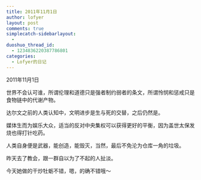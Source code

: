 ```yaml
---
title: 2011年11月1日
author: lofyer
layout: post
comments: true
simplecatch-sidebarlayout:
  - 
duoshuo_thread_id:
  - 1234836220387786801
categories:
  - Lofyer的日记
---
```

2011年11月1日

世界不会认可谁，所谓伦理和道德只是强者制约弱者的条文，所谓怜悯和惩戒只是食物链中的代谢产物。

达尔文之前的人类认知中，文明进步是生与死的交替，之后仍然是。

媒体生而为娱乐大众，适当的反对中央集权可以获得更好的平衡，因为盖世太保发烧也得打针吃药。

人类自身便是武器，能创造，能毁灭，当然，最后不免沦为仓库一角的垃圾。

昨天去了教会，跟一群自以为了不起的人扯淡。

今天她做的干炒牡蛎不错，嗯，的确不错哦～